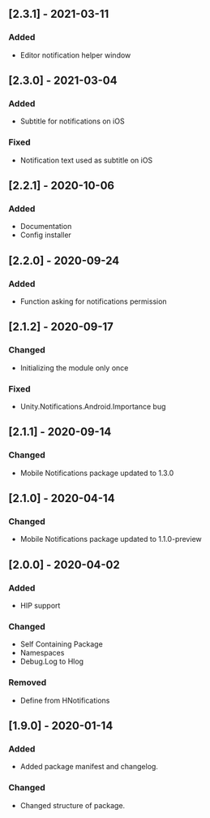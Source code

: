 ## [2.3.1] - 2021-03-11
### Added
- Editor notification helper window


## [2.3.0] - 2021-03-04
### Added
- Subtitle for notifications on iOS

### Fixed
- Notification text used as subtitle on iOS


## [2.2.1] - 2020-10-06
### Added
- Documentation
- Config installer


## [2.2.0] - 2020-09-24
### Added
- Function asking for notifications permission


## [2.1.2] - 2020-09-17
### Changed
- Initializing the module only once

### Fixed
- Unity.Notifications.Android.Importance bug


## [2.1.1] - 2020-09-14
### Changed
- Mobile Notifications package updated to 1.3.0


## [2.1.0] - 2020-04-14
### Changed
- Mobile Notifications package updated to 1.1.0-preview


## [2.0.0] - 2020-04-02
### Added
- HIP support

### Changed
- Self Containing Package
- Namespaces
- Debug.Log to Hlog

### Removed
- Define from HNotifications


## [1.9.0] - 2020-01-14
### Added
- Added package manifest and changelog.

### Changed
- Changed structure of package.
